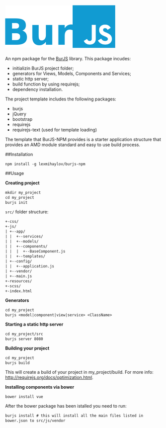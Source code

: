 ![BurJS](https://raw.githubusercontent.com/lexmihaylov/burjs/master/burjs.png)
=======
An npm package for the [BurJS](https://github.com/lexmihaylov/burjs) library. This package incudes: 
 * initializin BurJS project folder;
 * generators for Views, Models, Components and Services;
 * static http server;
 * build function by using requirejs;
 * dependency installation.

The project template includes the following packages:
 * burjs
 * jQuery
 * bootstrap
 * requirejs
 * requirejs-text (used for template loading)
 
The template that BurJS-NPM provides is a starter application structure that provides 
an AMD module standard and easy to use build process.

##Installation

    npm install -g lexmihaylov/burjs-npm

##Usage

__Creating project__

    mkdir my_project
    cd my_project
    burjs init
`src/` folder structure:

    +-css/
    +-js/
    | +--app/
    | |  +--services/
    | |  +--models/
    | |  +--components/
    | |  |  +--BaseComponent.js
    | |  +--templates/
    | +--config/
    | |  +--application.js
    | +--vendor/
    | +--main.js
    +-resources/
    +-scss/
    +-index.html
    
__Generators__

    cd my_project
    burjs <model|component|view|service> <ClassName>
    
__Starting a static http server__

    cd my_project/src
    burjs server 8080
    
__Building your project__

    cd my_project
    burjs build
    
This will create a build of your project in my_project/build. For more info: http://requirejs.org/docs/optimization.html.

__Installing components via bower__

    bower install vue
After the bower package has been istalled you need to run:

    burjs install # this will install all the main files listed in bower.json to src/js/vendor
    